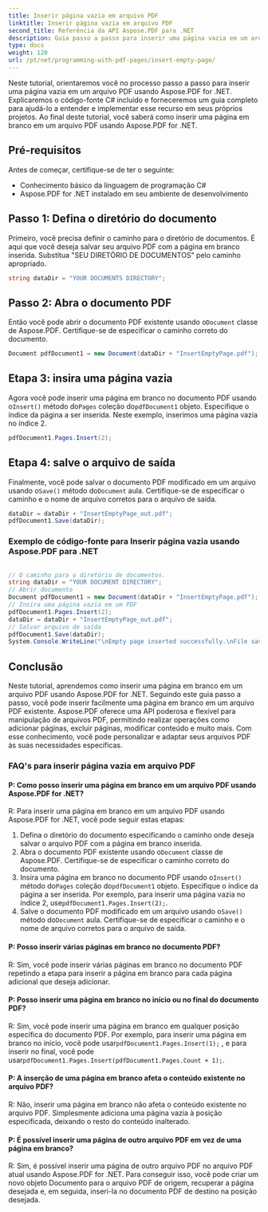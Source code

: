 ```yaml
---
title: Inserir página vazia em arquivo PDF
linktitle: Inserir página vazia em arquivo PDF
second_title: Referência da API Aspose.PDF para .NET
description: Guia passo a passo para inserir uma página vazia em um arquivo PDF usando Aspose.PDF for .NET. Personalize seus arquivos PDF com facilidade.
type: docs
weight: 120
url: /pt/net/programming-with-pdf-pages/insert-empty-page/
---
```

Neste tutorial, orientaremos você no processo passo a passo para inserir uma página vazia em um arquivo PDF usando Aspose.PDF for .NET. Explicaremos o código-fonte C# incluído e forneceremos um guia completo para ajudá-lo a entender e implementar esse recurso em seus próprios projetos. Ao final deste tutorial, você saberá como inserir uma página em branco em um arquivo PDF usando Aspose.PDF for .NET.

## Pré-requisitos
Antes de começar, certifique-se de ter o seguinte:

- Conhecimento básico da linguagem de programação C#
- Aspose.PDF for .NET instalado em seu ambiente de desenvolvimento

## Passo 1: Defina o diretório do documento
Primeiro, você precisa definir o caminho para o diretório de documentos. É aqui que você deseja salvar seu arquivo PDF com a página em branco inserida. Substitua "SEU DIRETÓRIO DE DOCUMENTOS" pelo caminho apropriado.

```csharp
string dataDir = "YOUR DOCUMENTS DIRECTORY";
```

## Passo 2: Abra o documento PDF
 Então você pode abrir o documento PDF existente usando o`Document` classe de Aspose.PDF. Certifique-se de especificar o caminho correto do documento.

```csharp
Document pdfDocument1 = new Document(dataDir + "InsertEmptyPage.pdf");
```

## Etapa 3: insira uma página vazia
 Agora você pode inserir uma página em branco no documento PDF usando o`Insert()` método do`Pages` coleção do`pdfDocument1` objeto. Especifique o índice da página a ser inserida. Neste exemplo, inserimos uma página vazia no índice 2.

```csharp
pdfDocument1.Pages.Insert(2);
```

## Etapa 4: salve o arquivo de saída
Finalmente, você pode salvar o documento PDF modificado em um arquivo usando o`Save()` método do`Document` aula. Certifique-se de especificar o caminho e o nome de arquivo corretos para o arquivo de saída.

```csharp
dataDir = dataDir + "InsertEmptyPage_out.pdf";
pdfDocument1.Save(dataDir);
```


### Exemplo de código-fonte para Inserir página vazia usando Aspose.PDF para .NET 

```csharp

// O caminho para o diretório de documentos.
string dataDir = "YOUR DOCUMENT DIRECTORY";
// Abrir documento
Document pdfDocument1 = new Document(dataDir + "InsertEmptyPage.pdf");
// Insira uma página vazia em um PDF
pdfDocument1.Pages.Insert(2);
dataDir = dataDir + "InsertEmptyPage_out.pdf";
// Salvar arquivo de saída
pdfDocument1.Save(dataDir);
System.Console.WriteLine("\nEmpty page inserted successfully.\nFile saved at " + dataDir);

```

## Conclusão
Neste tutorial, aprendemos como inserir uma página em branco em um arquivo PDF usando Aspose.PDF for .NET. Seguindo este guia passo a passo, você pode inserir facilmente uma página em branco em um arquivo PDF existente. Aspose.PDF oferece uma API poderosa e flexível para manipulação de arquivos PDF, permitindo realizar operações como adicionar páginas, excluir páginas, modificar conteúdo e muito mais. Com esse conhecimento, você pode personalizar e adaptar seus arquivos PDF às suas necessidades específicas.

### FAQ's para inserir página vazia em arquivo PDF

#### P: Como posso inserir uma página em branco em um arquivo PDF usando Aspose.PDF for .NET?

R: Para inserir uma página em branco em um arquivo PDF usando Aspose.PDF for .NET, você pode seguir estas etapas:

1. Defina o diretório do documento especificando o caminho onde deseja salvar o arquivo PDF com a página em branco inserida.
2.  Abra o documento PDF existente usando o`Document` classe de Aspose.PDF. Certifique-se de especificar o caminho correto do documento.
3.  Insira uma página em branco no documento PDF usando o`Insert()` método do`Pages` coleção do`pdfDocument1` objeto. Especifique o índice da página a ser inserida. Por exemplo, para inserir uma página vazia no índice 2, use`pdfDocument1.Pages.Insert(2);`.
4.  Salve o documento PDF modificado em um arquivo usando o`Save()` método do`Document` aula. Certifique-se de especificar o caminho e o nome de arquivo corretos para o arquivo de saída.

#### P: Posso inserir várias páginas em branco no documento PDF?

R: Sim, você pode inserir várias páginas em branco no documento PDF repetindo a etapa para inserir a página em branco para cada página adicional que deseja adicionar.

#### P: Posso inserir uma página em branco no início ou no final do documento PDF?

 R: Sim, você pode inserir uma página em branco em qualquer posição específica do documento PDF. Por exemplo, para inserir uma página em branco no início, você pode usar`pdfDocument1.Pages.Insert(1);` , e para inserir no final, você pode usar`pdfDocument1.Pages.Insert(pdfDocument1.Pages.Count + 1);`.

#### P: A inserção de uma página em branco afeta o conteúdo existente no arquivo PDF?

R: Não, inserir uma página em branco não afeta o conteúdo existente no arquivo PDF. Simplesmente adiciona uma página vazia à posição especificada, deixando o resto do conteúdo inalterado.

#### P: É possível inserir uma página de outro arquivo PDF em vez de uma página em branco?

R: Sim, é possível inserir uma página de outro arquivo PDF no arquivo PDF atual usando Aspose.PDF for .NET. Para conseguir isso, você pode criar um novo objeto Documento para o arquivo PDF de origem, recuperar a página desejada e, em seguida, inseri-la no documento PDF de destino na posição desejada.